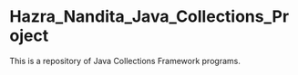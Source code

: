 # Hazra_Nandita_Java_Collections_Project
This is a repository of Java Collections Framework programs.
